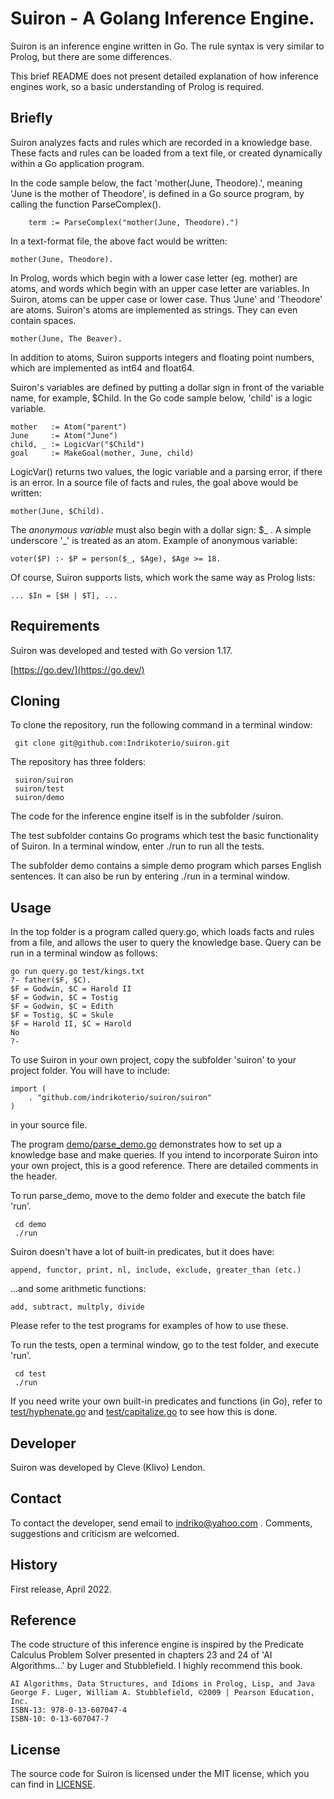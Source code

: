 # Suiron - A Golang Inference Engine.

Suiron is an inference engine written in Go. The rule syntax is very similar to Prolog, but there are some differences.

This brief README does not present detailed explanation of how inference engines work, so a basic understanding of Prolog is required.

## Briefly

Suiron analyzes facts and rules which are recorded in a knowledge base. These facts and rules can be loaded from a text file, or created dynamically within a Go application program.

In the code sample below, the fact 'mother(June, Theodore).', meaning 'June is the mother of Theodore', is defined in a Go source program, by calling the function ParseComplex().

```
    term := ParseComplex("mother(June, Theodore).")
```

In a text-format file, the above fact would be written:

```
mother(June, Theodore).
```

In Prolog, words which begin with a lower case letter (eg. mother) are atoms, and words which begin with an upper case letter are variables. In Suiron, atoms can be upper case or lower case. Thus 'June' and 'Theodore' are atoms. Suiron's atoms are implemented as strings. They can even contain spaces.

```
mother(June, The Beaver).
```

In addition to atoms, Suiron supports integers and floating point numbers, which are implemented as int64 and float64.

Suiron's variables are defined by putting a dollar sign in front of the variable name, for example, $Child. In the Go code sample below, 'child' is a logic variable.

```
mother   := Atom("parent")
June     := Atom("June")
child, _ := LogicVar("$Child")
goal     := MakeGoal(mother, June, child)
```

LogicVar() returns two values, the logic variable and a parsing error, if there is an error. In a source file of facts and rules, the goal above would be written:

```
mother(June, $Child).
```

The <i>anonymous variable</i> must also begin with a dollar sign: $\_ . A simple underscore '\_' is treated as an atom. Example of anonymous variable:

```
voter($P) :- $P = person($_, $Age), $Age >= 18.
```

Of course, Suiron supports lists, which work the same way as Prolog lists:

```
... $In = [$H | $T], ...
```

## Requirements

Suiron was developed and tested with Go version 1.17.

[https://go.dev/](https://go.dev/)

## Cloning

To clone the repository, run the following command in a terminal window:

```
 git clone git@github.com:Indrikoterio/suiron.git
```

The repository has three folders:

```
 suiron/suiron
 suiron/test
 suiron/demo
```

The code for the inference engine itself is in the subfolder /suiron.

The test subfolder contains Go programs which test the basic functionality of Suiron. In a terminal window, enter ./run to run all the tests.

The subfolder demo contains a simple demo program which parses English sentences. It can also
be run by entering ./run in a terminal window.

## Usage

In the top folder is a program called query.go, which loads facts and rules from a file, and allows the user to query the knowledge base. Query can be run in a terminal window as follows:

```
go run query.go test/kings.txt
?- father($F, $C).
$F = Godwin, $C = Harold II
$F = Godwin, $C = Tostig
$F = Godwin, $C = Edith
$F = Tostig, $C = Skule
$F = Harold II, $C = Harold
No
?-
```

To use Suiron in your own project, copy the subfolder 'suiron' to your project folder. You will have to include:

```
import (
    . "github.com/indrikoterio/suiron/suiron"
)
```

in your source file.

The program [demo/parse_demo.go](demo/parse_demo.go) demonstrates how to set up a knowledge base and make queries. If you intend to incorporate Suiron into your own project, this is a good reference. There are detailed comments in the header.

To run parse_demo, move to the demo folder and execute the batch file 'run'.

```
 cd demo
 ./run
```

Suiron doesn't have a lot of built-in predicates, but it does have:

```
append, functor, print, nl, include, exclude, greater_than (etc.)
```

...and some arithmetic functions:

```
add, subtract, multply, divide
```

Please refer to the test programs for examples of how to use these.

To run the tests, open a terminal window, go to the test folder, and execute 'run'.

```
 cd test
 ./run
```

If you need write your own built-in predicates and functions (in Go), refer to [test/hyphenate.go](test/hyphenate.go) and [test/capitalize.go](test/capitalize.go) to see how this is done.

## Developer

Suiron was developed by Cleve (Klivo) Lendon.

## Contact

To contact the developer, send email to indriko@yahoo.com . Comments, suggestions and criticism are welcomed.

## History

First release, April 2022.

## Reference

The code structure of this inference engine is inspired by the Predicate Calculus Problem Solver presented in chapters 23 and 24 of 'AI Algorithms...' by Luger and Stubblefield. I highly recommend this book.

```
AI Algorithms, Data Structures, and Idioms in Prolog, Lisp, and Java
George F. Luger, William A. Stubblefield, ©2009 | Pearson Education, Inc. 
ISBN-13: 978-0-13-607047-4
ISBN-10: 0-13-607047-7
```

## License

The source code for Suiron is licensed under the MIT license, which you can find in [LICENSE](LICENSE).
